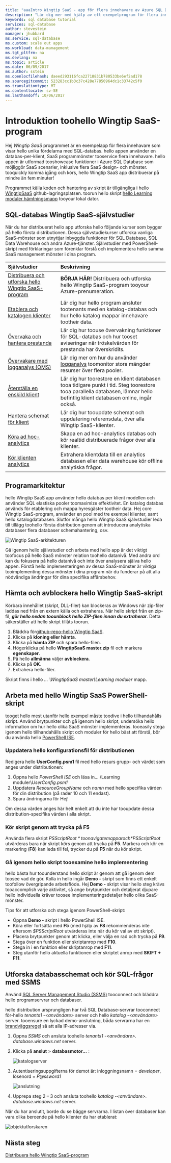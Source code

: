 ```yaml
---
title: "aaaIntro Wingtip SaaS - app för flera innehavare av Azure SQL Database | Microsoft Docs"
description: "Lär dig mer med hjälp av ett exempelprogram för flera innehavare som använder Azure SQL Database, hello Wingtip SaaS-app"
keywords: sql database tutorial
services: sql-database
author: stevestein
manager: jhubbard
ms.service: sql-database
ms.custom: scale out apps
ms.workload: data-management
ms.tgt_pltfrm: na
ms.devlang: na
ms.topic: article
ms.date: 06/09/2017
ms.author: sstein
ms.openlocfilehash: daeed293116fca22718831b780533be6ef2ad178
ms.sourcegitcommit: 523283cc1b3c37c428e77850964dc1c33742c5f0
ms.translationtype: MT
ms.contentlocale: sv-SE
ms.lasthandoff: 10/06/2017
---
```

# <a name="introduction-toohello-wingtip-saas-application"></a>Introduktion toohello Wingtip SaaS-program

Hej *Wingtip SaaS* programmet är en exempelapp för flera innehavare som visar hello unika fördelarna med SQL-databas. hello appen använder en databas-per-klient, SaaS programmönster tooservice flera innehavare. hello appen är utformad tooshowcase funktioner i Azure SQL Database som möjliggör SaaS scenarier, inklusive flera SaaS design- och mönster. tooquickly komma igång och körs, hello Wingtip SaaS app distribuerar på mindre än fem minuter!

Programmet källa koden och hantering av skript är tillgängliga i hello [WingtipSaaS](https://github.com/Microsoft/WingtipSaaS) github-lagringsplatsen. toorun hello skript [hello Learning moduler hämtningsmapp](#download-and-unblock-the-wingtip-saas-scripts) tooyour lokal dator.

## <a name="sql-database-wingtip-saas-tutorials"></a>SQL-databas Wingtip SaaS-självstudier

När du har distribuerat hello app utforska hello följande kurser som bygger på hello första distributionen. Dessa självstudiekurser utforska vanliga SaaS-mönster som utnyttjar inbyggda funktioner för SQL Database, SQL Data Warehouse och andra Azure-tjänster. Självstudier med PowerShell-skript med förklaringar som förenklar förstå och implementera hello samma SaaS management mönster i dina program.


| Självstudier | Beskrivning |
|:--|:--|
|[Distribuera och utforska hello Wingtip SaaS-program](sql-database-saas-tutorial.md)| **BÖRJA HÄR!** Distribuera och utforska hello Wingtip SaaS-program tooyour Azure-prenumeration. |
|[Etablera och katalogen klienter](sql-database-saas-tutorial-provision-and-catalog.md)| Lär dig hur hello program ansluter tootenants med en katalog-databas och hur hello katalog mappar innehavare tootheir data. |
|[Övervaka och hantera prestanda](sql-database-saas-tutorial-performance-monitoring.md)| Lär dig hur toouse övervakning funktioner för SQL-databas och hur tooset aviseringar när tröskelvärden för prestanda har överskridits. |
|[Övervakare med logganalys (OMS)](sql-database-saas-tutorial-log-analytics.md) | Lär dig mer om hur du använder [logganalys](../log-analytics/log-analytics-overview.md) toomonitor stora mängder resurser över flera pooler. |
|[Återställa en enskild klient](sql-database-saas-tutorial-restore-single-tenant.md)| Lär dig hur toorestore en klient databasen tooa tidigare punkt i tid. Steg toorestore tooa parallella databasen, lämnar hello befintlig klient databasen online, ingår också. |
|[Hantera schemat för klient](sql-database-saas-tutorial-schema-management.md)| Lär dig hur tooupdate schemat och uppdatering referensdata, över alla Wingtip SaaS-klienter. |
|[Köra ad hoc-analytics](sql-database-saas-tutorial-adhoc-analytics.md) | Skapa en ad hoc-analytics databas och kör realtid distribuerade frågor över alla klienter.  |
|[Kör klienten analytics](sql-database-saas-tutorial-tenant-analytics.md) | Extrahera klientdata till en analytics databasen eller data warehouse kör offline analytiska frågor. |



## <a name="application-architecture"></a>Programarkitektur

hello Wingtip SaaS app använder hello databas per klient modellen och använder SQL elastiska pooler toomaximize effektivitet. En katalog databas används för etablering och mappa hyresgäster tootheir data. Hej core Wingtip SaaS-program, använder en pool med tre exempel klienter, samt hello katalogdatabasen. Slutför många hello Wingtip SaaS självstudier leda till tillägg toohello första distribution genom att introducera analytiska databaser flera databaser schemahantering, osv.


![Wingtip SaaS-arkitekturen](media/sql-database-wtp-overview/app-architecture.png)


Gå igenom hello självstudier och arbeta med hello app är det viktigt toofocus på hello SaaS mönster relation toohello datanivå. Med andra ord kan du fokusera på hello datanivå och inte över analysera själva hello appen. Förstå hello implementeringen av dessa SaaS-mönster är viktiga tooimplementing dessa mönster i dina program när du funderar på att alla nödvändiga ändringar för dina specifika affärsbehov.

## <a name="download-and-unblock-hello-wingtip-saas-scripts"></a>Hämta och avblockera hello Wingtip SaaS-skript

Körbara innehållet (skript, DLL-filer) kan blockeras av Windows när zip-filer laddas ned från en extern källa och extraheras. När hello skript från en zip-fil, ***gör hello nedan toounblock hello ZIP-filen innan du extraherar***. Detta säkerställer att hello skript tillåts toorun.

1. Bläddra för[github-repo-hello Wingtip SaaS](https://github.com/Microsoft/WingtipSaaS).
1. Klicka på **kloning eller hämta**.
1. Klicka på **hämta ZIP** och spara hello-filen.
1. Högerklicka på hello **WingtipSaaS master.zip** fil och markera **egenskaper**.
1. På hello **allmänna** väljer **avblockera**.
1. Klicka på **OK**.
1. Extrahera hello-filer.

Skript finns i hello *... \\WingtipSaaS master\\Learning moduler* mapp.


## <a name="working-with-hello-wingtip-saas-powershell-scripts"></a>Arbeta med hello Wingtip SaaS PowerShell-skript

tooget hello mest utanför hello exempel måste toodive i hello tillhandahålls skript. Använd brytpunkter och gå igenom hello skript, undersöka hello information om hur hello olika SaaS mönster implementeras. tooeasily stega igenom hello tillhandahålls skript och moduler för hello bäst att förstå, bör du använda hello [PowerShell ISE](https://msdn.microsoft.com/powershell/scripting/core-powershell/ise/introducing-the-windows-powershell-ise).

### <a name="update-hello-configuration-file-for-your-deployment"></a>Uppdatera hello konfigurationsfil för distributionen

Redigera hello **UserConfig.psm1** fil med hello resurs grupp- och värdet som anges under distributionen:

1. Öppna hello *PowerShell ISE* och läsa in... \\Learning moduler\\*UserConfig.psm1* 
1. Uppdatera *ResourceGroupName* och *namn* med hello specifika värden för din distribution (på rader 10 och 11 endast).
1. Spara ändringarna för Hej!

Om dessa värden anges här helt enkelt att du inte har tooupdate dessa distribution-specifika värden i alla skript.

### <a name="execute-scripts-by-pressing-f5"></a>Kör skript genom att trycka på F5

Använda flera skript *$PSScriptRoot* toonavigate mappar och *$PSScriptRoot* utvärderas bara när skript körs genom att trycka på **F5**.  Markera och kör en markering (**F8**) kan leda till fel, trycker du på **F5** när du kör skript.

### <a name="step-through-hello-scripts-tooexamine-hello-implementation"></a>Gå igenom hello skript tooexamine hello implementering

hello bästa hur toounderstand hello skript är genom att gå igenom dem toosee vad de gör. Kolla in hello ingår **Demo -** skript som finns ett enkelt toofollow övergripande arbetsflöde. Hej **Demo -** skript visar hello steg krävs tooaccomplish varje aktivitet, så ange brytpunkter och detaljerat djupare hello individuella kräver toosee implementeringsdetaljer hello olika SaaS-mönster.

Tips för att utforska och stega igenom PowerShell-skript:

* Öppna **Demo -** skript i hello PowerShell ISE.
* Köra eller fortsätta med **F5** (med hjälp av **F8** rekommenderas inte eftersom *$PSScriptRoot* utvärderas inte när du kör val av ett skript).
* Placera brytpunkter genom att klicka, eller välja en rad och trycka på **F9**.
* Stega över en funktion eller skriptanrop med **F10**.
* Stega in i en funktion eller skriptanrop med **F11**.
* Steg utanför hello aktuella funktionen eller skriptet anrop med **SKIFT + F11**.


## <a name="explore-database-schema-and-execute-sql-queries-using-ssms"></a>Utforska databasschemat och kör SQL-frågor med SSMS

Använd [SQL Server Management Studio (SSMS)](https://docs.microsoft.com/sql/ssms/download-sql-server-management-studio-ssms) tooconnect och bläddra hello programservrar och databaser.

hello distribution ursprungligen har två SQL Database-servrar tooconnect för-hello *tenants1 -&lt;användare&gt;*  server och hello *katalog -&lt;användare&gt;* server. tooensure en lyckad demo-anslutning, båda servrarna har en [brandväggsregel](sql-database-firewall-configure.md) så att alla IP-adresser via.


1. Öppna *SSMS* och ansluta toohello *tenants1 -&lt;användare&gt;. database.windows.net* server.
1. Klicka på **anslut** > **databasmotor...** :

   ![katalogserver](media/sql-database-wtp-overview/connect.png)

1. Autentiseringsuppgifterna för demot är: inloggningsnamn = *developer*, lösenord = *P@ssword1*

   ![anslutning](media\sql-database-wtp-overview\tenants1-connect.png)

1. Upprepa steg 2 – 3 och ansluta toohello *katalog -&lt;användare&gt;. database.windows.net* server.

När du har anslutit, borde du se bägge servrarna. I listan över databaser kan vara olika beroende på hello klienter du har etablerat:

![objektutforskaren](media/sql-database-wtp-overview/object-explorer.png)



## <a name="next-steps"></a>Nästa steg

[Distribuera hello Wingtip SaaS-program](sql-database-saas-tutorial.md)

